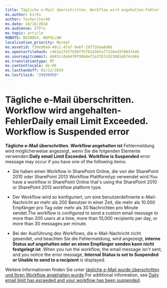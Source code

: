 ```yaml
---
title: Tägliche e-Mail überschritten. Workflow wird angehalten-Fehler
ms.author: kirks
author: Techwriter40
ms.date: 10/16/2018
ms.audience: ITPro
ms.topic: article
ROBOTS: NOINDEX, NOFOLLOW
localization_priority: Normal
ms.assetid: f3bed6ed-48c1-47af-9e6f-29f716aa8d6b
ms.openlocfilehash: c463a1f4f7936ff5fb14365a7723bed37003f448
ms.sourcegitcommit: dd43cc0a9470f98b8ef2a3787c823801d674c666
ms.translationtype: MT
ms.contentlocale: de-DE
ms.lasthandoff: 02/12/2019
ms.locfileid: "29939959"
---
```

# <a name="daily-email-limit-exceeded-workflow-is-suspended-error"></a><span data-ttu-id="afbc9-p102">Tägliche e-Mail überschritten. Workflow wird angehalten-Fehler</span><span class="sxs-lookup"><span data-stu-id="afbc9-p102">Daily email Limit Exceeded. Workflow is Suspended error</span></span>

 <span data-ttu-id="afbc9-105">**Tägliche e-Mail überschritten. Workflow angehalten ist** Fehlermeldung wird möglicherweise angezeigt, wenn Sie die folgenden Elemente verwenden:</span><span class="sxs-lookup"><span data-stu-id="afbc9-105">**Daily email Limit Exceeded. Workflow is Suspended** error message may occur if you have one of the following items:</span></span> 
  
- <span data-ttu-id="afbc9-106">Sie haben einen Workflow in SharePoint Online, die von der SharePoint 2010 oder SharePoint 2013 Workflow Plattformtyp verwendet wird.</span><span class="sxs-lookup"><span data-stu-id="afbc9-106">You have a workflow in SharePoint Online that's using the SharePoint 2010 or SharePoint 2013 workflow platform type.</span></span>
    
- <span data-ttu-id="afbc9-107">Der Workflow wird so konfiguriert, um eine benutzerdefinierte e-Mail-Nachricht an mehr als 200 Benutzer in einer Zeit, die mehr als 10.000 Empfänger pro Tag oder mehr als 30 Nachrichten pro Minute sendet.</span><span class="sxs-lookup"><span data-stu-id="afbc9-107">The workflow is configured to send a custom email message to more than 200 users at a time, more than 10,000 recipients per day, or more than 30 messages per minute.</span></span>
    
- <span data-ttu-id="afbc9-108">Bei der Ausführung des Workflows, die e-Mail-Nachricht nicht gesendet, und beachten Sie die Fehlermeldung, wird angezeigt, **interne Status auf angehalten oder an einen Empfänger senden kann nicht festgelegt ist** .</span><span class="sxs-lookup"><span data-stu-id="afbc9-108">When you run the workflow, the email message isn't sent, and you notice the error message, **Internal Status is set to Suspended or Unable to send to a recipient** is displayed.</span></span> 
    
<span data-ttu-id="afbc9-109">Weitere Informationen finden Sie unter [tägliche e-Mail wurde überschritten und Ihren Workflow angehalten wurde](https://go.microsoft.com/fwlink/?Linkid=2031137).</span><span class="sxs-lookup"><span data-stu-id="afbc9-109">For additional information, see [Daily email limit has exceeded and your workflow has been suspended](https://go.microsoft.com/fwlink/?Linkid=2031137).</span></span>
  
